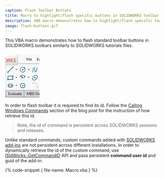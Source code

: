 ```yaml
---
caption: Flash Toolbar Buttons
title: Macro to highlight/flash specific buttons in SOLIDWORKS toolbar
description: VBA macro demonstrates how to highlight/flash specific toolbar button by id in SOLIDWORKS toolbar
image: flash-buttons.gif
---
```

This VBA macro demonstrates how to flash standard toolbar buttons in SOLIDWORKS toolbars similarly to SOLIDWORKS tutorials files.

![Flashing sketch line command](flash-buttons.gif)

In order to flash toolbar it is required to find its id. Follow the [Calling Windows Commands](https://blog.codestack.net/missing-solidworks-api-command#calling-windows-command) section of the blog post for the instruction of how retrieve this id.

> Note, the id of command is persistent across SOLIDWORKS sessions and releases.

Unlike standard commands, custom commands added with [SOLIDWORKS add-ins](/solidworks-api/getting-started/add-ins/) are not persistent across different installations. In order to dynamically retrieve the id of the custom command, use [ISldWorks::GetCommandID](httpss://help.solidworks.com/2017/english/api/sldworksapi/SolidWorks.Interop.sldworks~SolidWorks.Interop.sldworks.ISldWorks~GetCommandID.html) API and pass persistent **command user id** and guid of the add-in.

{% code-snippet { file-name: Macro.vba } %}